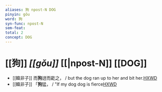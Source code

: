 ```yaml
---
aliases: 狗 npost-N DOG
pinyin: gǒu
word: 狗
syn-func: npost-N
sem-feat: 
total: 2
concept: DOG 
---
```

# [[狗]] *[[gǒu]]*  [[|npost-N]] [[DOG]]

 - [[韓非子]] 而**狗**迓而齕之， / but the dog ran up to her and bit her.[HXWD](https://hxwd.org/textview.html?location=KR3c0005_tls_034-81a.11)
 - [[韓非子]] 「**狗**猛， / "If my dog dog is fierce[HXWD](https://hxwd.org/textview.html?location=KR3c0005_tls_034-81a.5)